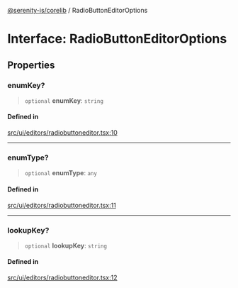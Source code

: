[@serenity-is/corelib](../README.md) / RadioButtonEditorOptions

# Interface: RadioButtonEditorOptions

## Properties

### enumKey?

> `optional` **enumKey**: `string`

#### Defined in

[src/ui/editors/radiobuttoneditor.tsx:10](https://github.com/serenity-is/serenity/blob/master/packages/corelib/src/ui/editors/radiobuttoneditor.tsx#L10)

***

### enumType?

> `optional` **enumType**: `any`

#### Defined in

[src/ui/editors/radiobuttoneditor.tsx:11](https://github.com/serenity-is/serenity/blob/master/packages/corelib/src/ui/editors/radiobuttoneditor.tsx#L11)

***

### lookupKey?

> `optional` **lookupKey**: `string`

#### Defined in

[src/ui/editors/radiobuttoneditor.tsx:12](https://github.com/serenity-is/serenity/blob/master/packages/corelib/src/ui/editors/radiobuttoneditor.tsx#L12)
